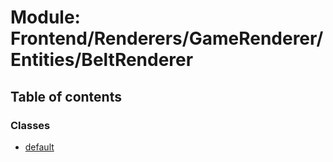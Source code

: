 # Module: Frontend/Renderers/GameRenderer/Entities/BeltRenderer

## Table of contents

### Classes

- [default](../classes/Frontend_Renderers_GameRenderer_Entities_BeltRenderer.default.md)
